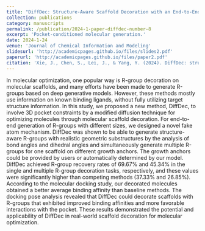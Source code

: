 ```yaml
---
title: "DiffDec: Structure-Aware Scaffold Decoration with an End-to-End Diffusion Model"
collection: publications
category: manuscripts
permalink: /publication/2024-1-paper-diffdec-number-8
excerpt: 'Pocket-conditioned molecular generation.'
date: 2024-1-24
venue: 'Journal of Chemical Information and Modeling'
slidesurl: 'http://academicpages.github.io/files/slides2.pdf'
paperurl: 'http://academicpages.github.io/files/paper2.pdf'
citation: 'Xie, J., Chen, S., Lei, J., & Yang, Y. (2024). DiffDec: structure-aware scaffold decoration with an end-to-end diffusion model. Journal of Chemical Information and Modeling, 64(7), 2554-2564.'
---
```


In molecular optimization, one popular way is R-group decoration on molecular scaffolds, and many efforts have been made to generate R-groups based on deep generative models. However, these methods mostly use information on known binding ligands, without fully utilizing target structure information. In this study, we proposed a new method, DiffDec, to involve 3D pocket constraints by a modified diffusion technique for optimizing molecules through molecular scaffold decoration. For end-to-end generation of R-groups with different sizes, we designed a novel fake atom mechanism. DiffDec was shown to be able to generate structure-aware R-groups with realistic geometric substructures by the analysis of bond angles and dihedral angles and simultaneously generate multiple R-groups for one scaffold on different growth anchors. The growth anchors could be provided by users or automatically determined by our model. DiffDec achieved R-group recovery rates of 69.67% and 45.34% in the single and multiple R-group decoration tasks, respectively, and these values were significantly higher than competing methods (37.33% and 26.85%). According to the molecular docking study, our decorated molecules obtained a better average binding affinity than baseline methods. The docking pose analysis revealed that DiffDec could decorate scaffolds with R-groups that exhibited improved binding affinities and more favorable interactions with the pocket. These results demonstrated the potential and applicability of DiffDec in real-world scaffold decoration for molecular optimization.
